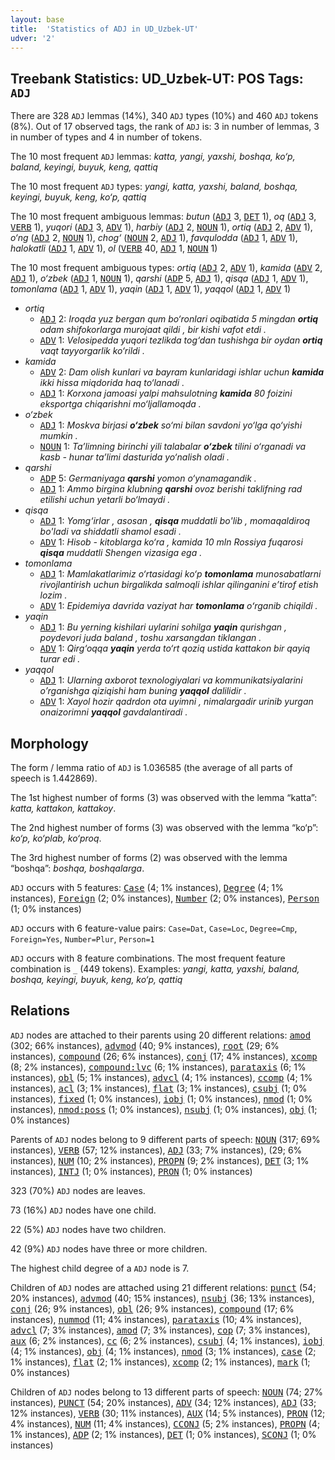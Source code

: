 ```yaml
---
layout: base
title:  'Statistics of ADJ in UD_Uzbek-UT'
udver: '2'
---
```


## Treebank Statistics: UD_Uzbek-UT: POS Tags: `ADJ`

There are 328 `ADJ` lemmas (14%), 340 `ADJ` types (10%) and 460 `ADJ` tokens (8%).
Out of 17 observed tags, the rank of `ADJ` is: 3 in number of lemmas, 3 in number of types and 4 in number of tokens.

The 10 most frequent `ADJ` lemmas: <em>katta, yangi, yaxshi, boshqa, ko‘p, baland, keyingi, buyuk, keng, qattiq</em>

The 10 most frequent `ADJ` types:  <em>yangi, katta, yaxshi, baland, boshqa, keyingi, buyuk, keng, ko‘p, qattiq</em>

The 10 most frequent ambiguous lemmas: <em>butun</em> (<tt><a href="uz_ut-pos-ADJ.html">ADJ</a></tt> 3, <tt><a href="uz_ut-pos-DET.html">DET</a></tt> 1), <em>oq</em> (<tt><a href="uz_ut-pos-ADJ.html">ADJ</a></tt> 3, <tt><a href="uz_ut-pos-VERB.html">VERB</a></tt> 1), <em>yuqori</em> (<tt><a href="uz_ut-pos-ADJ.html">ADJ</a></tt> 3, <tt><a href="uz_ut-pos-ADV.html">ADV</a></tt> 1), <em>harbiy</em> (<tt><a href="uz_ut-pos-ADJ.html">ADJ</a></tt> 2, <tt><a href="uz_ut-pos-NOUN.html">NOUN</a></tt> 1), <em>ortiq</em> (<tt><a href="uz_ut-pos-ADJ.html">ADJ</a></tt> 2, <tt><a href="uz_ut-pos-ADV.html">ADV</a></tt> 1), <em>o‘ng</em> (<tt><a href="uz_ut-pos-ADJ.html">ADJ</a></tt> 2, <tt><a href="uz_ut-pos-NOUN.html">NOUN</a></tt> 1), <em>chog‘</em> (<tt><a href="uz_ut-pos-NOUN.html">NOUN</a></tt> 2, <tt><a href="uz_ut-pos-ADJ.html">ADJ</a></tt> 1), <em>favqulodda</em> (<tt><a href="uz_ut-pos-ADJ.html">ADJ</a></tt> 1, <tt><a href="uz_ut-pos-ADV.html">ADV</a></tt> 1), <em>halokatli</em> (<tt><a href="uz_ut-pos-ADJ.html">ADJ</a></tt> 1, <tt><a href="uz_ut-pos-ADV.html">ADV</a></tt> 1), <em>ol</em> (<tt><a href="uz_ut-pos-VERB.html">VERB</a></tt> 40, <tt><a href="uz_ut-pos-ADJ.html">ADJ</a></tt> 1, <tt><a href="uz_ut-pos-NOUN.html">NOUN</a></tt> 1)

The 10 most frequent ambiguous types:  <em>ortiq</em> (<tt><a href="uz_ut-pos-ADJ.html">ADJ</a></tt> 2, <tt><a href="uz_ut-pos-ADV.html">ADV</a></tt> 1), <em>kamida</em> (<tt><a href="uz_ut-pos-ADV.html">ADV</a></tt> 2, <tt><a href="uz_ut-pos-ADJ.html">ADJ</a></tt> 1), <em>o‘zbek</em> (<tt><a href="uz_ut-pos-ADJ.html">ADJ</a></tt> 1, <tt><a href="uz_ut-pos-NOUN.html">NOUN</a></tt> 1), <em>qarshi</em> (<tt><a href="uz_ut-pos-ADP.html">ADP</a></tt> 5, <tt><a href="uz_ut-pos-ADJ.html">ADJ</a></tt> 1), <em>qisqa</em> (<tt><a href="uz_ut-pos-ADJ.html">ADJ</a></tt> 1, <tt><a href="uz_ut-pos-ADV.html">ADV</a></tt> 1), <em>tomonlama</em> (<tt><a href="uz_ut-pos-ADJ.html">ADJ</a></tt> 1, <tt><a href="uz_ut-pos-ADV.html">ADV</a></tt> 1), <em>yaqin</em> (<tt><a href="uz_ut-pos-ADJ.html">ADJ</a></tt> 1, <tt><a href="uz_ut-pos-ADV.html">ADV</a></tt> 1), <em>yaqqol</em> (<tt><a href="uz_ut-pos-ADJ.html">ADJ</a></tt> 1, <tt><a href="uz_ut-pos-ADV.html">ADV</a></tt> 1)


* <em>ortiq</em>
  * <tt><a href="uz_ut-pos-ADJ.html">ADJ</a></tt> 2: <em>Iroqda yuz bergan qum bo‘ronlari oqibatida 5 mingdan <b>ortiq</b> odam shifokorlarga murojaat qildi , bir kishi vafot etdi .</em>
  * <tt><a href="uz_ut-pos-ADV.html">ADV</a></tt> 1: <em>Velosipedda yuqori tezlikda tog‘dan tushishga bir oydan <b>ortiq</b> vaqt tayyorgarlik ko‘rildi .</em>
* <em>kamida</em>
  * <tt><a href="uz_ut-pos-ADV.html">ADV</a></tt> 2: <em>Dam olish kunlari va bayram kunlaridagi ishlar uchun <b>kamida</b> ikki hissa miqdorida haq to‘lanadi .</em>
  * <tt><a href="uz_ut-pos-ADJ.html">ADJ</a></tt> 1: <em>Korxona jamoasi yalpi mahsulotning <b>kamida</b> 80 foizini eksportga chiqarishni mo‘ljallamoqda .</em>
* <em>o‘zbek</em>
  * <tt><a href="uz_ut-pos-ADJ.html">ADJ</a></tt> 1: <em>Moskva birjasi <b>o‘zbek</b> so‘mi bilan savdoni yo‘lga qo‘yishi mumkin .</em>
  * <tt><a href="uz_ut-pos-NOUN.html">NOUN</a></tt> 1: <em>Ta’limning birinchi yili talabalar <b>o‘zbek</b> tilini o‘rganadi va kasb - hunar ta’limi dasturida yo‘nalish oladi .</em>
* <em>qarshi</em>
  * <tt><a href="uz_ut-pos-ADP.html">ADP</a></tt> 5: <em>Germaniyaga <b>qarshi</b> yomon o‘ynamagandik .</em>
  * <tt><a href="uz_ut-pos-ADJ.html">ADJ</a></tt> 1: <em>Ammo birgina klubning <b>qarshi</b> ovoz berishi taklifning rad etilishi uchun yetarli bo‘lmaydi .</em>
* <em>qisqa</em>
  * <tt><a href="uz_ut-pos-ADJ.html">ADJ</a></tt> 1: <em>Yomg‘irlar , asosan , <b>qisqa</b> muddatli bo'lib , momaqaldiroq bo'ladi va shiddatli shamol esadi .</em>
  * <tt><a href="uz_ut-pos-ADV.html">ADV</a></tt> 1: <em>Hisob - kitoblarga ko‘ra , kamida 10 mln Rossiya fuqarosi <b>qisqa</b> muddatli Shengen vizasiga ega .</em>
* <em>tomonlama</em>
  * <tt><a href="uz_ut-pos-ADJ.html">ADJ</a></tt> 1: <em>Mamlakatlarimiz o‘rtasidagi ko‘p <b>tomonlama</b> munosabatlarni rivojlantirish uchun birgalikda salmoqli ishlar qilinganini e’tirof etish lozim .</em>
  * <tt><a href="uz_ut-pos-ADV.html">ADV</a></tt> 1: <em>Epidemiya davrida vaziyat har <b>tomonlama</b> oʻrganib chiqildi .</em>
* <em>yaqin</em>
  * <tt><a href="uz_ut-pos-ADJ.html">ADJ</a></tt> 1: <em>Bu yerning kishilari uylarini sohilga <b>yaqin</b> qurishgan , poydevori juda baland , toshu xarsangdan tiklangan .</em>
  * <tt><a href="uz_ut-pos-ADV.html">ADV</a></tt> 1: <em>Qirg‘oqqa <b>yaqin</b> yerda to‘rt qoziq ustida kattakon bir qayiq turar edi .</em>
* <em>yaqqol</em>
  * <tt><a href="uz_ut-pos-ADJ.html">ADJ</a></tt> 1: <em>Ularning axborot texnologiyalari va kommunikatsiyalarini o’rganishga qiziqishi ham buning <b>yaqqol</b> dalilidir .</em>
  * <tt><a href="uz_ut-pos-ADV.html">ADV</a></tt> 1: <em>Xayol hozir qadrdon ota uyimni , nimalargadir urinib yurgan onaizorimni <b>yaqqol</b> gavdalantiradi .</em>

## Morphology

The form / lemma ratio of `ADJ` is 1.036585 (the average of all parts of speech is 1.442869).

The 1st highest number of forms (3) was observed with the lemma “katta”: <em>katta, kattakon, kattakoy</em>.

The 2nd highest number of forms (3) was observed with the lemma “ko‘p”: <em>ko‘p, ko‘plab, ko‘proq</em>.

The 3rd highest number of forms (2) was observed with the lemma “boshqa”: <em>boshqa, boshqalarga</em>.

`ADJ` occurs with 5 features: <tt><a href="uz_ut-feat-Case.html">Case</a></tt> (4; 1% instances), <tt><a href="uz_ut-feat-Degree.html">Degree</a></tt> (4; 1% instances), <tt><a href="uz_ut-feat-Foreign.html">Foreign</a></tt> (2; 0% instances), <tt><a href="uz_ut-feat-Number.html">Number</a></tt> (2; 0% instances), <tt><a href="uz_ut-feat-Person.html">Person</a></tt> (1; 0% instances)

`ADJ` occurs with 6 feature-value pairs: `Case=Dat`, `Case=Loc`, `Degree=Cmp`, `Foreign=Yes`, `Number=Plur`, `Person=1`

`ADJ` occurs with 8 feature combinations.
The most frequent feature combination is `_` (449 tokens).
Examples: <em>yangi, katta, yaxshi, baland, boshqa, keyingi, buyuk, keng, ko‘p, qattiq</em>


## Relations

`ADJ` nodes are attached to their parents using 20 different relations: <tt><a href="uz_ut-dep-amod.html">amod</a></tt> (302; 66% instances), <tt><a href="uz_ut-dep-advmod.html">advmod</a></tt> (40; 9% instances), <tt><a href="uz_ut-dep-root.html">root</a></tt> (29; 6% instances), <tt><a href="uz_ut-dep-compound.html">compound</a></tt> (26; 6% instances), <tt><a href="uz_ut-dep-conj.html">conj</a></tt> (17; 4% instances), <tt><a href="uz_ut-dep-xcomp.html">xcomp</a></tt> (8; 2% instances), <tt><a href="uz_ut-dep-compound-lvc.html">compound:lvc</a></tt> (6; 1% instances), <tt><a href="uz_ut-dep-parataxis.html">parataxis</a></tt> (6; 1% instances), <tt><a href="uz_ut-dep-obl.html">obl</a></tt> (5; 1% instances), <tt><a href="uz_ut-dep-advcl.html">advcl</a></tt> (4; 1% instances), <tt><a href="uz_ut-dep-ccomp.html">ccomp</a></tt> (4; 1% instances), <tt><a href="uz_ut-dep-acl.html">acl</a></tt> (3; 1% instances), <tt><a href="uz_ut-dep-flat.html">flat</a></tt> (3; 1% instances), <tt><a href="uz_ut-dep-csubj.html">csubj</a></tt> (1; 0% instances), <tt><a href="uz_ut-dep-fixed.html">fixed</a></tt> (1; 0% instances), <tt><a href="uz_ut-dep-iobj.html">iobj</a></tt> (1; 0% instances), <tt><a href="uz_ut-dep-nmod.html">nmod</a></tt> (1; 0% instances), <tt><a href="uz_ut-dep-nmod-poss.html">nmod:poss</a></tt> (1; 0% instances), <tt><a href="uz_ut-dep-nsubj.html">nsubj</a></tt> (1; 0% instances), <tt><a href="uz_ut-dep-obj.html">obj</a></tt> (1; 0% instances)

Parents of `ADJ` nodes belong to 9 different parts of speech: <tt><a href="uz_ut-pos-NOUN.html">NOUN</a></tt> (317; 69% instances), <tt><a href="uz_ut-pos-VERB.html">VERB</a></tt> (57; 12% instances), <tt><a href="uz_ut-pos-ADJ.html">ADJ</a></tt> (33; 7% instances),  (29; 6% instances), <tt><a href="uz_ut-pos-NUM.html">NUM</a></tt> (10; 2% instances), <tt><a href="uz_ut-pos-PROPN.html">PROPN</a></tt> (9; 2% instances), <tt><a href="uz_ut-pos-DET.html">DET</a></tt> (3; 1% instances), <tt><a href="uz_ut-pos-INTJ.html">INTJ</a></tt> (1; 0% instances), <tt><a href="uz_ut-pos-PRON.html">PRON</a></tt> (1; 0% instances)

323 (70%) `ADJ` nodes are leaves.

73 (16%) `ADJ` nodes have one child.

22 (5%) `ADJ` nodes have two children.

42 (9%) `ADJ` nodes have three or more children.

The highest child degree of a `ADJ` node is 7.

Children of `ADJ` nodes are attached using 21 different relations: <tt><a href="uz_ut-dep-punct.html">punct</a></tt> (54; 20% instances), <tt><a href="uz_ut-dep-advmod.html">advmod</a></tt> (40; 15% instances), <tt><a href="uz_ut-dep-nsubj.html">nsubj</a></tt> (36; 13% instances), <tt><a href="uz_ut-dep-conj.html">conj</a></tt> (26; 9% instances), <tt><a href="uz_ut-dep-obl.html">obl</a></tt> (26; 9% instances), <tt><a href="uz_ut-dep-compound.html">compound</a></tt> (17; 6% instances), <tt><a href="uz_ut-dep-nummod.html">nummod</a></tt> (11; 4% instances), <tt><a href="uz_ut-dep-parataxis.html">parataxis</a></tt> (10; 4% instances), <tt><a href="uz_ut-dep-advcl.html">advcl</a></tt> (7; 3% instances), <tt><a href="uz_ut-dep-amod.html">amod</a></tt> (7; 3% instances), <tt><a href="uz_ut-dep-cop.html">cop</a></tt> (7; 3% instances), <tt><a href="uz_ut-dep-aux.html">aux</a></tt> (6; 2% instances), <tt><a href="uz_ut-dep-cc.html">cc</a></tt> (6; 2% instances), <tt><a href="uz_ut-dep-csubj.html">csubj</a></tt> (4; 1% instances), <tt><a href="uz_ut-dep-iobj.html">iobj</a></tt> (4; 1% instances), <tt><a href="uz_ut-dep-obj.html">obj</a></tt> (4; 1% instances), <tt><a href="uz_ut-dep-nmod.html">nmod</a></tt> (3; 1% instances), <tt><a href="uz_ut-dep-case.html">case</a></tt> (2; 1% instances), <tt><a href="uz_ut-dep-flat.html">flat</a></tt> (2; 1% instances), <tt><a href="uz_ut-dep-xcomp.html">xcomp</a></tt> (2; 1% instances), <tt><a href="uz_ut-dep-mark.html">mark</a></tt> (1; 0% instances)

Children of `ADJ` nodes belong to 13 different parts of speech: <tt><a href="uz_ut-pos-NOUN.html">NOUN</a></tt> (74; 27% instances), <tt><a href="uz_ut-pos-PUNCT.html">PUNCT</a></tt> (54; 20% instances), <tt><a href="uz_ut-pos-ADV.html">ADV</a></tt> (34; 12% instances), <tt><a href="uz_ut-pos-ADJ.html">ADJ</a></tt> (33; 12% instances), <tt><a href="uz_ut-pos-VERB.html">VERB</a></tt> (30; 11% instances), <tt><a href="uz_ut-pos-AUX.html">AUX</a></tt> (14; 5% instances), <tt><a href="uz_ut-pos-PRON.html">PRON</a></tt> (12; 4% instances), <tt><a href="uz_ut-pos-NUM.html">NUM</a></tt> (11; 4% instances), <tt><a href="uz_ut-pos-CCONJ.html">CCONJ</a></tt> (5; 2% instances), <tt><a href="uz_ut-pos-PROPN.html">PROPN</a></tt> (4; 1% instances), <tt><a href="uz_ut-pos-ADP.html">ADP</a></tt> (2; 1% instances), <tt><a href="uz_ut-pos-DET.html">DET</a></tt> (1; 0% instances), <tt><a href="uz_ut-pos-SCONJ.html">SCONJ</a></tt> (1; 0% instances)


